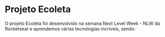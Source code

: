 # Projeto Ecoleta
O projeto Ecoleta foi desenvolvido na semana Next Level Week - NLW da Rocketseat e aprendemos várias tecnologias incriveis, sendo:
